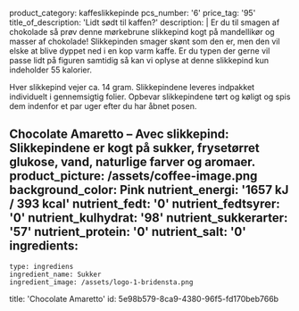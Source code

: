 product_category: kaffeslikkepinde
pcs_number: '6'
price_tag: '95'
title_of_description: 'Lidt sødt til kaffen?'
description: |
  Er du til smagen af chokolade så prøv denne mørkebrune slikkepind kogt på mandellikør og masser af chokolade! Slikkepinden smager skønt som den er, men den vil elske at blive dyppet ned i en kop varm kaffe. Er du typen der gerne vil passe lidt på figuren samtidig så kan vi oplyse at denne slikkepind kun indeholder 55 kalorier.
  
  Hver slikkepind vejer ca. 14 gram. Slikkepindene leveres indpakket individuelt i gennemsigtig folier. Opbevar slikkepindene tørt og køligt og spis dem indenfor et par uger efter du har åbnet posen.
  
  Chocolate Amaretto – Avec slikkepind: Slikkepindene er kogt på sukker, frysetørret glukose, vand, naturlige farver og aromaer.
product_picture: /assets/coffee-image.png
background_color: Pink
nutrient_energi: '1657 kJ / 393 kcal'
nutrient_fedt: '0'
nutrient_fedtsyrer: '0'
nutrient_kulhydrat: '98'
nutrient_sukkerarter: '57'
nutrient_protein: '0'
nutrient_salt: '0'
ingredients:
  -
    type: ingrediens
    ingredient_name: Sukker
    ingredient_image: /assets/logo-1-bridensta.png
title: 'Chocolate Amaretto'
id: 5e98b579-8ca9-4380-96f5-fd170beb766b

